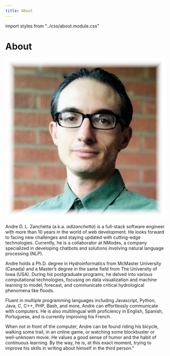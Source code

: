 ```yaml
---
title: About
---
```


import styles from "../css/about.module.css"

# About

<div >
    <img src="img/face_focus_gradient_small.png" className={styles.photo} /> 

<!-- ![face](/img/face_focus_gradient_small.png) -->

Andre D. L. Zanchetta (a.k.a. *adlzanchetta*) is a full-stack software engineer with more than 10 years in the world of web development. He looks forward to facing new challenges and staying updated with cutting-edge technologies. Currently, he is a collaborator at NModes, a company specialized in developing chatbots and solutions involving natural language processing (NLP).

Andre holds a Ph.D. degree in Hydroinformatics from McMaster University (Canada) and a Master’s degree in the same field from The University of Iowa (USA). During his postgraduate programs, he delved into various computational technologies, focusing on data visualization and machine learning to model, forecast, and communicate critical hydrological phenomena like floods.

Fluent in multiple programming languages including Javascript, Python, Java, C, C++, PHP, Bash, and more, Andre can effortlessly communicate with computers. He is also multilingual with proficiency in English, Spanish, Portuguese, and is currently improving his French.

When not in front of the computer, Andre can be found riding his bicycle, walking some trail, in an online game, or watching some blockbuster or well-unknown movie. He values a good sense of humor and the habit of continuous learning. By the way, he is, at this exact moment, trying to improve his skills in writing about himself in the third person."

</div>